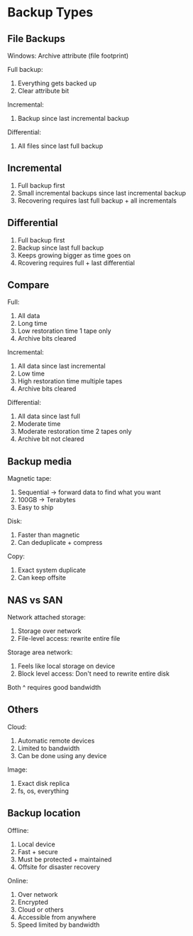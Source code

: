 # Backup Types

## File Backups

Windows: Archive attribute (file footprint)

Full backup:
1. Everything gets backed up
1. Clear attribute bit

Incremental:
1. Backup since last incremental backup

Differential:
1. All files since last full backup

## Incremental

1. Full backup first
1. Small incremental backups since last incremental backup
1. Recovering requires last full backup + all incrementals

## Differential

1. Full backup first
1. Backup since last full backup
1. Keeps growing bigger as time goes on
1. Rcovering requires full + last differential

## Compare

Full:
1. All data
1. Long time
1. Low restoration time 1 tape only
1. Archive bits cleared

Incremental:
1. All data since last incremental
1. Low time
1. High restoration time multiple tapes
1. Archive bits cleared

Differential:
1. All data since last full
1. Moderate time
1. Moderate restoration time 2 tapes only
1. Archive bit not cleared

## Backup media

Magnetic tape:
1. Sequential -> forward data to find what you want
1. 100GB -> Terabytes
1. Easy to ship

Disk:
1. Faster than magnetic
1. Can deduplicate + compress

Copy:
1. Exact system duplicate
1. Can keep offsite

## NAS vs SAN

Network attached storage:
1. Storage over network
1. File-level access: rewrite entire file

Storage area network:
1. Feels like local storage on device
1. Block level access: Don't need to rewrite entire disk

Both ^ requires good bandwidth

## Others

Cloud:
1. Automatic remote devices
1. Limited to bandwidth
1. Can be done using any device

Image:
1. Exact disk replica
1. fs, os, everything

## Backup location

Offline:
1. Local device
1. Fast + secure
1. Must be protected + maintained
1. Offsite for disaster recovery

Online:
1. Over network
1. Encrypted
1. Cloud or others
1. Accessible from anywhere
1. Speed limited by bandwidth
